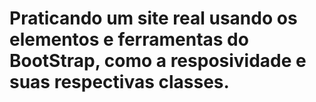 # Praticando um site real usando os elementos e ferramentas do BootStrap, como a resposividade e suas respectivas classes.

